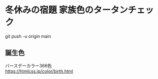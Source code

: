 # 冬休みの宿題 家族色のタータンチェック
git push -u origin main
## 誕生色

バースデーカラー366色  
https://htmlcss.jp/color/birth.html